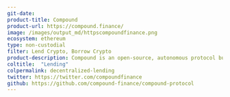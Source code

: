 ```yaml
---
git-date:
product-title: Compound
product-url: https://compound.finance/
image: /images/output_md/httpscompoundfinance.png
ecosystem: ethereum
type: non-custodial
filter: Lend Crypto, Borrow Crypto
product-description: Compound is an open-source, autonomous protocol built for developers, enable algorithmic, efficient money markets on the Ethereum.
coltitle:  "Lending"
colpermalink: decentralized-lending
twitter: https://twitter.com/compoundfinance
github: https://github.com/compound-finance/compound-protocol
---
```

